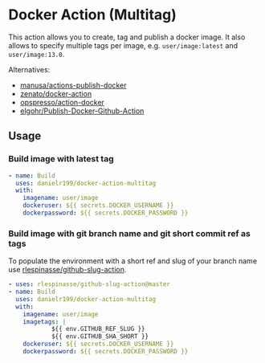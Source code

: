 # Docker Action (Multitag)

This action allows you to create, tag and publish a docker image. It also allows to specify 
multiple tags per image, e.g. `user/image:latest` and `user/image:13.0`.

Alternatives:
- [manusa/actions-publish-docker](https://github.com/marketplace/actions/docker-publish)
- [zenato/docker-action](https://github.com/marketplace/actions/docker-action)
- [opspresso/action-docker](https://github.com/marketplace/actions/docker-push)
- [elgohr/Publish-Docker-Github-Action](https://github.com/marketplace/actions/publish-docker)

## Usage
### Build image with latest tag
```yaml
- name: Build
  uses: danielr199/docker-action-multitag
  with:
    imagename: user/image
    dockeruser: ${{ secrets.DOCKER_USERNAME }}
    dockerpassword: ${{ secrets.DOCKER_PASSWORD }}
```

### Build image with git branch name and git short commit ref as tags
To populate the environment with a short ref and slug of your branch name use [rlespinasse/github-slug-action](https://github.com/marketplace/actions/github-slug).

```yaml
- uses: rlespinasse/github-slug-action@master
- name: Build
  uses: danielr199/docker-action-multitag
  with:
    imagename: user/image
    imagetags: |
            ${{ env.GITHUB_REF_SLUG }}
            ${{ env.GITHUB_SHA_SHORT }}
    dockeruser: ${{ secrets.DOCKER_USERNAME }}
    dockerpassword: ${{ secrets.DOCKER_PASSWORD }}
```